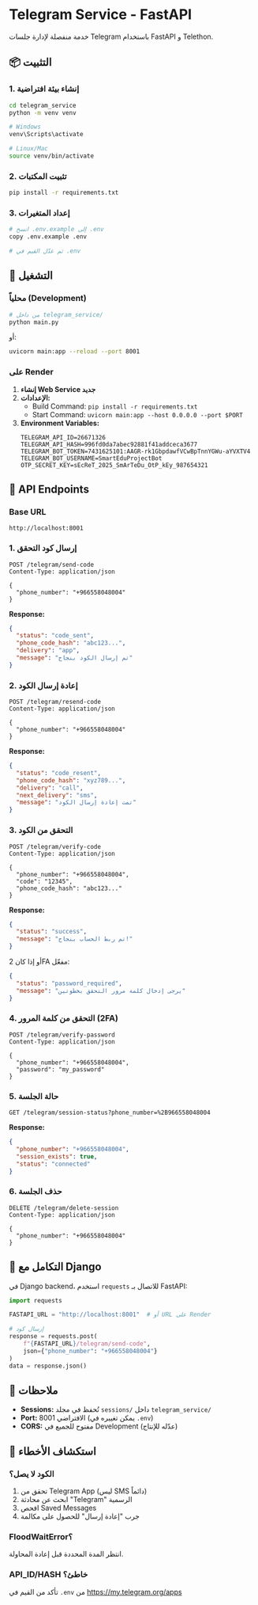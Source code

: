 # Telegram Service - FastAPI

خدمة منفصلة لإدارة جلسات Telegram باستخدام FastAPI و Telethon.

## 📦 التثبيت

### 1. إنشاء بيئة افتراضية

```bash
cd telegram_service
python -m venv venv

# Windows
venv\Scripts\activate

# Linux/Mac
source venv/bin/activate
```

### 2. تثبيت المكتبات

```bash
pip install -r requirements.txt
```

### 3. إعداد المتغيرات

```bash
# انسخ .env.example إلى .env
copy .env.example .env

# ثم عدّل القيم في .env
```

## 🚀 التشغيل

### محلياً (Development)

```bash
# من داخل telegram_service/
python main.py
```

أو:

```bash
uvicorn main:app --reload --port 8001
```

### على Render

1. **إنشاء Web Service جديد**
2. **الإعدادات:**
   - Build Command: `pip install -r requirements.txt`
   - Start Command: `uvicorn main:app --host 0.0.0.0 --port $PORT`
3. **Environment Variables:**
   ```
   TELEGRAM_API_ID=26671326
   TELEGRAM_API_HASH=996fd0da7abec92881f41addceca3677
   TELEGRAM_BOT_TOKEN=7431625101:AAGR-rk1GbpdawfVCwBpTnnYGWu-aYVXTV4
   TELEGRAM_BOT_USERNAME=SmartEduProjectBot
   OTP_SECRET_KEY=sEcReT_2025_SmArTeDu_OtP_kEy_987654321
   ```

## 📡 API Endpoints

### Base URL
```
http://localhost:8001
```

### 1. إرسال كود التحقق

```http
POST /telegram/send-code
Content-Type: application/json

{
  "phone_number": "+966558048004"
}
```

**Response:**
```json
{
  "status": "code_sent",
  "phone_code_hash": "abc123...",
  "delivery": "app",
  "message": "تم إرسال الكود بنجاح"
}
```

### 2. إعادة إرسال الكود

```http
POST /telegram/resend-code
Content-Type: application/json

{
  "phone_number": "+966558048004"
}
```

**Response:**
```json
{
  "status": "code_resent",
  "phone_code_hash": "xyz789...",
  "delivery": "call",
  "next_delivery": "sms",
  "message": "تمت إعادة إرسال الكود"
}
```

### 3. التحقق من الكود

```http
POST /telegram/verify-code
Content-Type: application/json

{
  "phone_number": "+966558048004",
  "code": "12345",
  "phone_code_hash": "abc123..."
}
```

**Response:**
```json
{
  "status": "success",
  "message": "تم ربط الحساب بنجاح!"
}
```

أو إذا كان 2FA مفعّل:
```json
{
  "status": "password_required",
  "message": "يرجى إدخال كلمة مرور التحقق بخطوتين"
}
```

### 4. التحقق من كلمة المرور (2FA)

```http
POST /telegram/verify-password
Content-Type: application/json

{
  "phone_number": "+966558048004",
  "password": "my_password"
}
```

### 5. حالة الجلسة

```http
GET /telegram/session-status?phone_number=%2B966558048004
```

**Response:**
```json
{
  "phone_number": "+966558048004",
  "session_exists": true,
  "status": "connected"
}
```

### 6. حذف الجلسة

```http
DELETE /telegram/delete-session
Content-Type: application/json

{
  "phone_number": "+966558048004"
}
```

## 🔗 التكامل مع Django

في Django backend، استخدم `requests` للاتصال بـ FastAPI:

```python
import requests

FASTAPI_URL = "http://localhost:8001"  # أو URL على Render

# إرسال كود
response = requests.post(
    f"{FASTAPI_URL}/telegram/send-code",
    json={"phone_number": "+966558048004"}
)
data = response.json()
```

## 📝 ملاحظات

- **Sessions:** تُحفظ في مجلد `sessions/` داخل `telegram_service/`
- **Port:** الافتراضي 8001 (يمكن تغييره في `.env`)
- **CORS:** مفتوح للجميع في Development (عدّله للإنتاج)

## 🐛 استكشاف الأخطاء

### الكود لا يصل؟

1. تحقق من Telegram App (ليس SMS دائماً)
2. ابحث عن محادثة "Telegram" الرسمية
3. افحص Saved Messages
4. جرب "إعادة إرسال" للحصول على مكالمة

### FloodWaitError؟

انتظر المدة المحددة قبل إعادة المحاولة.

### API_ID/HASH خاطئ؟

تأكد من القيم في `.env` من https://my.telegram.org/apps
